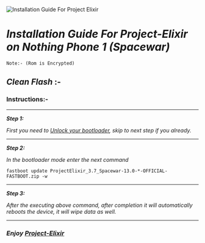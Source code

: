 ![Installation Guide For Project Elixir](https://i.imgur.com/3UmK6nS.png "Installation")

# _Installation Guide For Project-Elixir on Nothing Phone 1 (Spacewar)_

`Note:- (Rom is Encrypted)`

## _Clean Flash_ :- 

### **Instructions:-**

---
***Step 1:*** 

_First you need to [Unlock your bootloader](https://graph.org/How-to-unlock-bootloader-for-Nothing-Phone-1-07-15), skip to next step if you already._

---
***Step 2:*** 

_In the bootloader mode enter the next command_

`fastboot update ProjectElixir_3.7_Spacewar-13.0-*-OFFICIAL-FASTBOOT.zip -w`

---
***Step 3:***

_After the executing above command, after completion it will automatically reboots the device, it will wipe data as well._

---
### _***Enjoy [Project-Elixir](https://projectelixiros.com)***_
